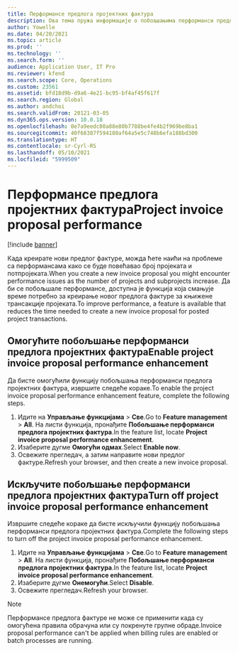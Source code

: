 ```yaml
---
title: Перформансе предлога пројектних фактура
description: Ова тема пружа информације о побољшањима перформанси предлога пројектних фактура.
author: Yowelle
ms.date: 04/20/2021
ms.topic: article
ms.prod: ''
ms.technology: ''
ms.search.form: ''
audience: Application User, IT Pro
ms.reviewer: kfend
ms.search.scope: Core, Operations
ms.custom: 23561
ms.assetid: bfd18d9b-d9a6-4e21-bc95-bf4af45f617f
ms.search.region: Global
ms.author: andchoi
ms.search.validFrom: 20121-03-05
ms.dyn365.ops.version: 10.0.18
ms.openlocfilehash: 0e7a9eedc80a88e80b7788be4fe4b2f969be8ba1
ms.sourcegitcommit: 40f68387f594180af64a5e5c748b6efa188bd300
ms.translationtype: HT
ms.contentlocale: sr-Cyrl-RS
ms.lasthandoff: 05/10/2021
ms.locfileid: "5999509"
---
```

# <a name="project-invoice-proposal-performance"></a><span data-ttu-id="7282a-103">Перформансе предлога пројектних фактура</span><span class="sxs-lookup"><span data-stu-id="7282a-103">Project invoice proposal performance</span></span>

[!include [banner](../includes/banner.md)]

<span data-ttu-id="7282a-104">Када креирате нови предлог фактуре, можда ћете наићи на проблеме са перформансама како се буде повећавао број пројеката и потпројеката.</span><span class="sxs-lookup"><span data-stu-id="7282a-104">When you create a new invoice proposal you might encounter performance issues as the number of projects and subprojects increase.</span></span> <span data-ttu-id="7282a-105">Да би се побољшале перформансе, доступна је функција која смањује време потребно за креирање новог предлога фактуре за књижене трансакције пројеката.</span><span class="sxs-lookup"><span data-stu-id="7282a-105">To improve performance, a feature is available that reduces the time needed to create a new invoice proposal for posted project transactions.</span></span>

## <a name="enable-project-invoice-proposal-performance-enhancement"></a><span data-ttu-id="7282a-106">Омогућите побољшање перформанси предлога пројектних фактура</span><span class="sxs-lookup"><span data-stu-id="7282a-106">Enable project invoice proposal performance enhancement</span></span>
<span data-ttu-id="7282a-107">Да бисте омогућили функцију побољшања перформанси предлога пројектних фактура, извршите следеће кораке.</span><span class="sxs-lookup"><span data-stu-id="7282a-107">To enable the project invoice proposal performance enhancement feature, complete the following steps.</span></span>

1.  <span data-ttu-id="7282a-108">Идите на **Управљање функцијама** > **Све**.</span><span class="sxs-lookup"><span data-stu-id="7282a-108">Go to **Feature management** > **All**.</span></span> <span data-ttu-id="7282a-109">На листи функција, пронађите **Побољшање перформанси предлога пројектних фактура**.</span><span class="sxs-lookup"><span data-stu-id="7282a-109">In the feature list, locate **Project invoice proposal performance enhancement**.</span></span>
2.  <span data-ttu-id="7282a-110">Изаберите дугме **Омогући одмах**.</span><span class="sxs-lookup"><span data-stu-id="7282a-110">Select **Enable now**.</span></span>
3.  <span data-ttu-id="7282a-111">Освежите прегледач, а затим направите нови предлог фактуре.</span><span class="sxs-lookup"><span data-stu-id="7282a-111">Refresh your browser, and then create a new invoice proposal.</span></span>

## <a name="turn-off-project-invoice-proposal-performance-enhancement"></a><span data-ttu-id="7282a-112">Искључите побољшање перформанси предлога пројектних фактура</span><span class="sxs-lookup"><span data-stu-id="7282a-112">Turn off project invoice proposal performance enhancement</span></span>
<span data-ttu-id="7282a-113">Извршите следеће кораке да бисте искључили функцију побољшања перформанси предлога пројектних фактура.</span><span class="sxs-lookup"><span data-stu-id="7282a-113">Complete the following steps to turn off the project invoice proposal performance enhancement.</span></span>

1.  <span data-ttu-id="7282a-114">Идите на **Управљање функцијама** > **Све**.</span><span class="sxs-lookup"><span data-stu-id="7282a-114">Go to **Feature management** > **All**.</span></span> <span data-ttu-id="7282a-115">На листи функција, пронађите **Побољшање перформанси предлога пројектних фактура**.</span><span class="sxs-lookup"><span data-stu-id="7282a-115">In the feature list, locate **Project invoice proposal performance enhancement**.</span></span>
2.  <span data-ttu-id="7282a-116">Изаберите дугме **Онемогући**.</span><span class="sxs-lookup"><span data-stu-id="7282a-116">Select **Disable**.</span></span>
3.  <span data-ttu-id="7282a-117">Освежите прегледач.</span><span class="sxs-lookup"><span data-stu-id="7282a-117">Refresh your browser.</span></span>

> [!NOTE]
> <span data-ttu-id="7282a-118">Перформансе предлога фактуре не може се применити када су омогућена правила обрачуна или су покренуте групне обраде.</span><span class="sxs-lookup"><span data-stu-id="7282a-118">Invoice proposal performance can't be applied when billing rules are enabled or batch processes are running.</span></span>
